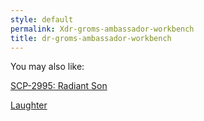 ```yaml
---
style: default
permalink: Xdr-groms-ambassador-workbench
title: dr-groms-ambassador-workbench
---
```

You may also like:

[SCP-2995: Radiant Son](http://scp-wiki.net/scp-2995)

[Laughter](http://scp-wiki.net/laughter)
